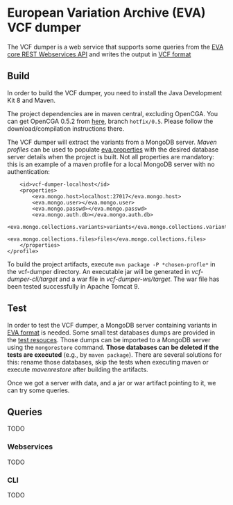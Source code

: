 # European Variation Archive (EVA) VCF dumper

The VCF dumper is a web service that supports some queries from the [EVA core REST Webservices API](https://github.com/EBIvariation/eva-ws/wiki#variants "EVA WS Variants endpoints") and writes the output in [VCF format](https://samtools.github.io/hts-specs/VCFv4.3.pdf "VCF format specification")

## Build
In order to build the VCF dumper, you need to install the Java Development Kit 8 and Maven.

The project dependencies are in maven central, excluding OpenCGA. You can get OpenCGA 0.5.2 from [here](https://github.com/opencb/opencga/tree/hotfix/0.5), branch `hotfix/0.5`. Please follow the download/compilation instructions there.

The VCF dumper will extract the variants from a MongoDB server. *Maven profiles* can be used to populate [eva.properties](vcf-dumper-lib/src/main/resources/eva.properties) with the desired database server details when the project is built. Not all properties are mandatory: this is an example of a maven profile for a local MongoDB server with no authentication:

```<profile>
    <id>vcf-dumper-localhost</id>
    <properties>
        <eva.mongo.host>localhost:27017</eva.mongo.host>
        <eva.mongo.user></eva.mongo.user>
        <eva.mongo.passwd></eva.mongo.passwd>
        <eva.mongo.auth.db></eva.mongo.auth.db>
        <eva.mongo.collections.variants>variants</eva.mongo.collections.variants>
        <eva.mongo.collections.files>files</eva.mongo.collections.files>
    </properties>
</profile>
```

To build the project artifacts, execute `mvn package -P *chosen-profle*` in the vcf-dumper directory. An executable jar will be generated in *vcf-dumper-cli/target* and a war file in *vcf-dumper-ws/target*. The war file has been tested successfully in Apache Tomcat 9.

## Test
In order to test the VCF dumper, a MongoDB server containing variants in [EVA format](https://github.com/EBIvariation/eva-pipeline/wiki/MongoDB-schema "EVA MongoDB schema") is needed. Some small test databases dumps are provided in the [test resouces](vcf-dumper-lib/src/test/resources/dump). Those dumps can be imported to a MongoDB server using the `mongorestore` command. **Those databases can be deleted if the tests are executed** (e.g., by `maven package`). There are several solutions for this: rename those databases, skip the tests when executing maven or execute *mavenrestore* after building the artifacts.

Once we got a server with data, and a jar or war artifact pointing to it, we can try some queries.

## Queries
TODO

### Webservices
TODO

### CLI
TODO
